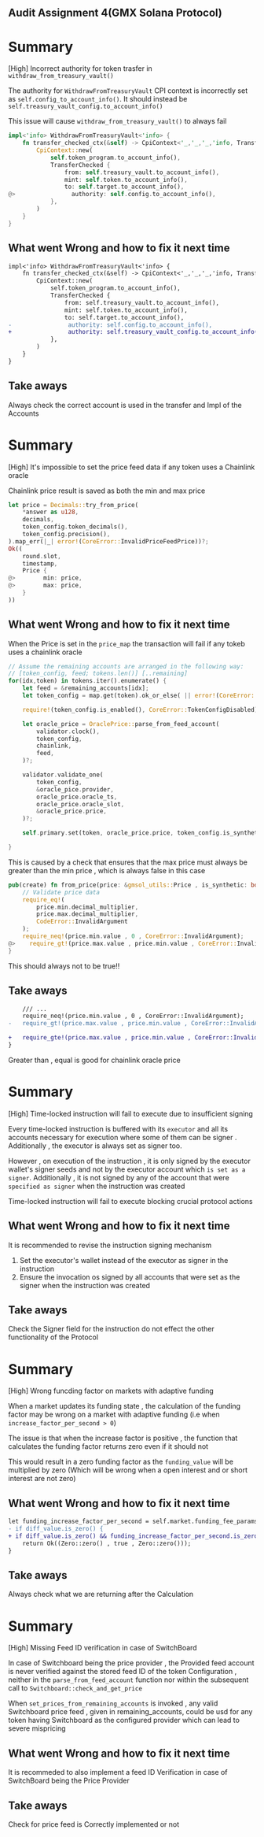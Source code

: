 ## Audit Assignment 4(GMX Solana Protocol)

# Summary
[High] Incorrect authority for token trasfer in `withdraw_from_treasury_vault()`

The authority for `WithdrawFromTreasuryVault` CPI context is incorrectly set as `self.config_to_account_info()`. It should instead be `self.treasury_vault_config.to_account_info()`

This issue will cause `withdraw_from_treasury_vault()` to always fail

```rust
impl<'info> WithdrawFromTreasuryVault<'info> {
    fn transfer_checked_ctx(&self) -> CpiContext<'_,'_,'_,'info, TransferChecked<'info>> {
        CpiContext::new(
            self.token_program.to_account_info(),
            TransferChecked {
                from: self.treasury_vault.to_account_info(),
                mint: self.token.to_account_info(),
                to: self.target.to_account_info(),
@>                authority: self.config.to_account_info(),
            },
        )
    }
}
```


## What went Wrong and how to fix it next time
```diff
impl<'info> WithdrawFromTreasuryVault<'info> {
    fn transfer_checked_ctx(&self) -> CpiContext<'_,'_,'_,'info, TransferChecked<'info>> {
        CpiContext::new(
            self.token_program.to_account_info(),
            TransferChecked {
                from: self.treasury_vault.to_account_info(),
                mint: self.token.to_account_info(),
                to: self.target.to_account_info(),
-                authority: self.config.to_account_info(),
+                authority: self.treasury_vault_config.to_account_info(),
            },
        )
    }
}
```


## Take aways

Always check the correct account is used in the transfer and Impl of the Accounts

# Summary
[High] It's impossible to set the price feed data if any token uses a Chainlink oracle

Chainlink price result is saved as both the min and max price

```rust
let price = Decimals::try_from_price(
    *answer as u128,
    decimals,
    token_config.token_decimals(),
    token_config.precision(),
).map_err(|_| error!(CoreError::InvalidPriceFeedPrice))?;
Ok((
    round.slot,
    timestamp,
    Price {
@>        min: price,
@>        max: price,
    }
))

```
## What went Wrong and how to fix it next time

When the Price is set in the `price_map` the transaction will fail if any tokeb uses a chainlink oracle

```rust
// Assume the remaining accounts are arranged in the following way:
// [token_config, feed; tokens.len()] [..remaining]
for(idx,token) in tokens.iter().enumerate() {
    let feed = &remaining_accounts[idx];
    let token_config = map.get(token).ok_or_else( || error!(CoreError::NotFound))?;

    require!(token_config.is_enabled(), CoreError::TokenConfigDisabled);

    let oracle_price = OraclePrice::parse_from_feed_account(
        validator.clock(),
        token_config,
        chainlink,
        feed,
    )?;

    validator.validate_one(
        token_config,
        &oracle_pice.provider,
        oracle_price.oracle_ts,
        oracle_price.oracle_slot,
        &oracle_price.price,
    )?;

    self.primary.set(token, oracle_price.price, token_config.is_synthetic())?;

}
```

This is caused by a check that ensures that the max price must always be greater than the min price , which is always false in this case

```rust
pub(create) fn from_price(price: &gmsol_utils::Price , is_synthetic: bool) -> Result<Self> {
    // Validate price data
    require_eq!(
        price.min.decimal_multiplier,
        price.max.decimal_multiplier,
        CodeError::InvalidArgument
    );
    require_neq!(price.min.value , 0 , CoreError::InvalidArgument);
@>    require_gt!(price.max.value , price.min.value , CoreError::InvalidArgument);
}
```
This should always not to be true!!

## Take aways

```diff
    /// ...
    require_neq!(price.min.value , 0 , CoreError::InvalidArgument);
-   require_gt!(price.max.value , price.min.value , CoreError::InvalidArgument);

+   require_gte!(price.max.value , price.min.value , CoreError::InvalidArgument);
}
```

Greater than , equal is good for chainlink oracle price


# Summary
[High] Time-locked instruction will fail to execute due to insufficient signing

Every time-locked instruction is buffered with its `executor` and all its accounts necessary for execution where some of them can be signer . Additionally , the executor is always set as signer too.

However , on execution of the instruction , it is only signed by the executor wallet's signer seeds and not by the executor account which `is set as a signer`. Additionally , it is not signed by any of the account that were `specified as signer` when the instruction was created

Time-locked instruction will fail to execute blocking crucial protocol actions


## What went Wrong and how to fix it next time

It is recommended to revise the instruction signing mechanism

1. Set the executor's wallet instead of the executor as signer in the instruction
2. Ensure the invocation os signed by all accounts that were set as the signer when the instruction was created

## Take aways
Check the Signer field for the instruction do not effect the other functionality of the Protocol


# Summary
[High] Wrong funcding factor on markets with adaptive funding

When a market updates its funding state , the calculation of the funding factor may be wrong on a market with adaptive funding (i.e when `increase_factor_per_second > 0`)

The issue is that when the increase factor is positive , the function that calculates the funding factor returns zero  even if it should not 

This would result in a zero funding factor as the `funding_value` will be multiplied by zero (Which will be wrong when a open interest and or short interest are not zero)


## What went Wrong and how to fix it next time
```diff
let funding_increase_factor_per_second = self.market.funding_fee_params()?.increase_factor_per_second();
- if diff_value.is_zero() {
+ if diff_value.is_zero() && funding_increase_factor_per_second.is_zero() {
    return Ok((Zero::zero() , true , Zero::zero()));
}
```

## Take aways

Always check what we are returning after the Calculation 

# Summary
[High] Missing Feed ID verification in case of SwitchBoard

In case of Switchboard being the price provider , the Provided feed account is never verified against the stored feed ID of the token Configuration , neither in the `parse_from_feed_account` function nor within the subsequent call to `Switchboard::check_and_get_price`

When `set_prices_from_remaining_accounts` is invoked , any valid Switchboard price feed , given in remaining_accounts, could be usd for any token having Switchboard as the configured provider which can lead to severe mispricing

## What went Wrong and how to fix it next time
It is recommeded to also implement a feed ID Verification in case of SwitchBoard being the Price Provider

## Take aways
Check for price feed is Correctly implemented or not